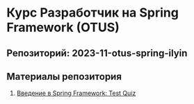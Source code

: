 # Курс Разработчик на Spring Framework (OTUS)

## Репозиторий: 2023-11-otus-spring-ilyin

## Материалы репозитория
1. [Введение в Spring Framework: Test Quiz](hw01)
